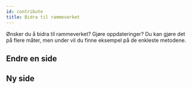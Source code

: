 ```yaml
---
id: contribute
title: Bidra til rammeverket
---
```


Ønsker du å bidra til rammeverket? Gjøre oppdateringer? Du kan gjøre det på flere måter, men under vil du finne eksempel på de enkleste metodene.

## Endre en side


## Ny side